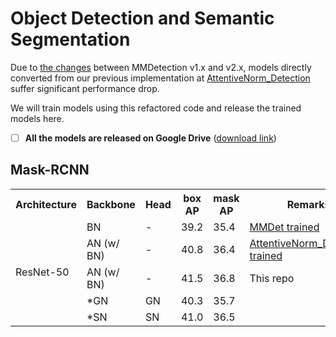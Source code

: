 # Object Detection and Semantic Segmentation

Due to [the changes](../mmdetection/docs/compatibility.md) between MMDetection v1.x and v2.x, models directly converted from our previous implementation at [AttentiveNorm_Detection](https://github.com/iVMCL/AttentiveNorm_Detection) suffer significant performance drop.

We will train models using this refactored code and release the trained models here.

- [ ] **All the models are released on Google Drive** ([download link](https://drive.google.com/drive/folders/1kirh0AzZedaxUVy6AsheUeIsuH7U8TXH?usp=sharing))

## Mask-RCNN
<table>
  <tr>
    <th>Architecture</th>
    <th>Backbone</th>
    <th>Head</th>
    <th>box AP</th>
    <th>mask AP</th>
    <th>Remarks</th>
  </tr>
  <tr>
    <td rowspan="5">ResNet-50</td>
    <td>BN</td>
    <td>-</td>
    <td>39.2</td>
    <td>35.4</td>
    <td><a href="https://github.com/open-mmlab/mmdetection/tree/master/configs/mask_rcnn">MMDet trained</a></td>
  </tr>
  <tr>
    <td>AN (w/ BN)</td>
    <td>-</td>
    <td>40.8</td>
    <td>36.4</td>
    <td><a href="https://github.com/iVMCL/AttentiveNorm_Detection">AttentiveNorm_Detection trained</a></td>
  </tr>
  <tr>
    <td>AN (w/ BN)</td>
    <td>-</td>
    <td>41.5</td>
    <td>36.8</td>
    <td>This repo</td>
  </tr>
  <tr>
    <td>*GN</td>
    <td>GN</td>
    <td>40.3</td>
    <td>35.7</td>
  </tr>
    <tr>
    <td>*SN</td>
    <td>SN</td>
    <td>41.0</td>
    <td>36.5</td>
</table>

